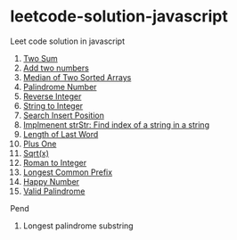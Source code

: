 # leetcode-solution-javascript
Leet code solution in javascript

1. [Two Sum](twosum.js)
2. [Add two numbers](addtwonumber.js)
3. [Median of Two Sorted Arrays](mdianoftwosortedarray.js) 
4. [Palindrome Number](palindromenumber.js)
5. [Reverse Integer](reverseinteger.js)
6. [String to Integer](stringtointeger.js)
7. [Search Insert Position](searchinsertposition.js)
8. [Implmenent strStr: Find index of a string in a string](implementstrStr.js)
9. [Length of Last Word](lengthoflastword.js)
10. [Plus One](plusone.js)
11. [Sqrt(x)](sqrt.js)
12. [Roman to Integer](romantointeger.js)
13. [Longest Common Prefix](longestcommonprefix.js)
14. [Happy Number](happynumber.js)
15. [Valid Palindrome](validpalindrome.js)


Pend
1. Longest palindrome substring
